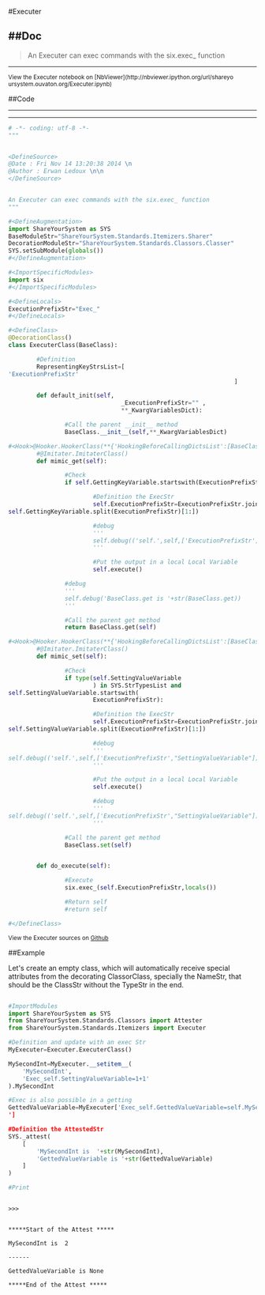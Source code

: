 

<!--
FrozenIsBool False
-->

#Executer

##Doc
----


>
> An Executer can exec commands with the six.exec_ function
>

----

<small>
View the Executer notebook on [NbViewer](http://nbviewer.ipython.org/url/shareyo
ursystem.ouvaton.org/Executer.ipynb)
</small>




<!--
FrozenIsBool False
-->

##Code

----

<ClassDocStr>

----

```python
# -*- coding: utf-8 -*-
"""


<DefineSource>
@Date : Fri Nov 14 13:20:38 2014 \n
@Author : Erwan Ledoux \n\n
</DefineSource>


An Executer can exec commands with the six.exec_ function
"""

#<DefineAugmentation>
import ShareYourSystem as SYS
BaseModuleStr="ShareYourSystem.Standards.Itemizers.Sharer"
DecorationModuleStr="ShareYourSystem.Standards.Classors.Classer"
SYS.setSubModule(globals())
#</DefineAugmentation>

#<ImportSpecificModules>
import six
#</ImportSpecificModules>

#<DefineLocals>
ExecutionPrefixStr="Exec_"
#</DefineLocals>

#<DefineClass>
@DecorationClass()
class ExecuterClass(BaseClass):

        #Definition
        RepresentingKeyStrsList=[
'ExecutionPrefixStr'
                                                                ]

        def default_init(self,
                                _ExecutionPrefixStr="" ,
                                **_KwargVariablesDict):

                #Call the parent __init__ method
                BaseClass.__init__(self,**_KwargVariablesDict)

#<Hook>@Hooker.HookerClass(**{'HookingBeforeCallingDictsList':[BaseClass.get]})
        #@Imitater.ImitaterClass()
        def mimic_get(self):

                #Check
                if self.GettingKeyVariable.startswith(ExecutionPrefixStr):

                        #Definition the ExecStr
                        self.ExecutionPrefixStr=ExecutionPrefixStr.join(
self.GettingKeyVariable.split(ExecutionPrefixStr)[1:])

                        #debug
                        '''
                        self.debug(('self.',self,['ExecutionPrefixStr']))
                        '''

                        #Put the output in a local Local Variable
                        self.execute()

                #debug
                '''
                self.debug('BaseClass.get is '+str(BaseClass.get))
                '''

                #Call the parent get method
                return BaseClass.get(self)

#<Hook>@Hooker.HookerClass(**{'HookingBeforeCallingDictsList':[BaseClass.set]})
        #@Imitater.ImitaterClass()
        def mimic_set(self):

                #Check
                if type(self.SettingValueVariable
                        ) in SYS.StrTypesList and
self.SettingValueVariable.startswith(
                        ExecutionPrefixStr):

                        #Definition the ExecStr
                        self.ExecutionPrefixStr=ExecutionPrefixStr.join(
self.SettingValueVariable.split(ExecutionPrefixStr)[1:])

                        #debug
                        '''
self.debug(('self.',self,['ExecutionPrefixStr',"SettingValueVariable"]))
                        '''

                        #Put the output in a local Local Variable
                        self.execute()

                        #debug
                        '''
self.debug(('self.',self,['ExecutionPrefixStr',"SettingValueVariable"]))
                        '''

                #Call the parent get method
                BaseClass.set(self)


        def do_execute(self):

                #Execute
                six.exec_(self.ExecutionPrefixStr,locals())

                #Return self
                #return self

#</DefineClass>

```

<small>
View the Executer sources on <a href="https://github.com/Ledoux/ShareYourSystem/
tree/master/Pythonlogy/ShareYourSystem/Itemizers/Executer"
target="_blank">Github</a>
</small>




<!---
FrozenIsBool True
-->

##Example

Let's create an empty class, which will automatically receive
special attributes from the decorating ClassorClass,
specially the NameStr, that should be the ClassStr
without the TypeStr in the end.

```python

#ImportModules
import ShareYourSystem as SYS
from ShareYourSystem.Standards.Classors import Attester
from ShareYourSystem.Standards.Itemizers import Executer

#Definition and update with an exec Str
MyExecuter=Executer.ExecuterClass()

MySecondInt=MyExecuter.__setitem__(
    'MySecondInt',
    'Exec_self.SettingValueVariable=1+1'
).MySecondInt

#Exec is also possible in a getting
GettedValueVariable=MyExecuter['Exec_self.GettedValueVariable=self.MySecondInt-1
']

#Definition the AttestedStr
SYS._attest(
    [
        'MySecondInt is  '+str(MySecondInt),
        'GettedValueVariable is '+str(GettedValueVariable)
    ]
)

#Print



```


```console
>>>


*****Start of the Attest *****

MySecondInt is  2

------

GettedValueVariable is None

*****End of the Attest *****



```

